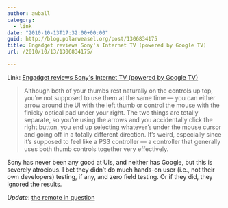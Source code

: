 ```yaml
---
author: awball
category:
  - link
date: "2010-10-13T17:32:00+00:00"
guid: http://blog.polarweasel.org/post/1306834175
title: Engadget reviews Sony's Internet TV (powered by Google TV)
url: /2010/10/13/1306834175/

---
```

Link: [Engadget reviews Sony's Internet TV (powered by Google TV)](http://www.engadget.com/2010/10/12/sonys-internet-tv-powered-by-google-tv-first-hands-on/)

> Although both of your thumbs rest naturally on the controls up top, you’re not supposed to use them at the same time — you can either arrow around the UI with the left thumb or control the mouse with the finicky optical pad under your right. The two things are totally separate, so you’re using the arrows and you accidentally click the right button, you end up selecting whatever’s under the mouse cursor and going off in a totally different direction. It’s weird, especially since it’s supposed to feel like a PS3 controller — a controller that generally uses both thumb controls together very effectively.

Sony has never been any good at UIs, and neither has Google, but this is severely atrocious. I bet they didn’t do much hands-on user (i.e., not their own developers) testing, if any, and zero field testing. Or if they did, they ignored the results.

_Update_: [the remote in question](/2010/10/13/1306845298/)
